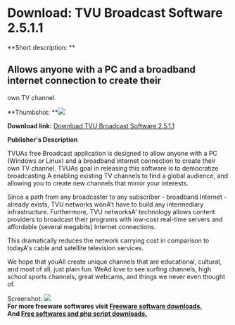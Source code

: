 # Download: TVU Broadcast Software 2.5.1.1

**Short description: **

## Allows anyone with a PC and a broadband internet connection to create their
own TV channel.

  
**Thumbshot: **![](http://www.freewarefiles.com/screenshot/tvubroadcast_md.gif)   
  
**Download link:** [Download TVU Broadcast Software 2.5.1.1](http://freesoftwares.boysofts.com/TVU-Broadcast-Software-Beta_program_24399.html)  
  

**Publisher's Description**  
  

TVUAs free Broadcast application is designed to allow anyone with a PC
(Windows or Linux) and a broadband internet connection to create their own TV
channel. TVUAs goal in releasing this software is to democratize broadcasting
A enabling existing TV channels to find a global audience, and allowing you to
create new channels that mirror your interests.

Since a path from any broadcaster to any subscriber - broadband Internet -
already exists, TVU networks wonA't have to build any intermediary
infrastructure. Furthermore, TVU networksA' technology allows content
providers to broadcast their programs with low-cost real-time servers and
affordable (several megabits) Internet connections.

This dramatically reduces the network carrying cost in comparison to todayA's
cable and satellite television services.

We hope that youAll create unique channels that are educational, cultural, and
most of all, just plain fun. WeAd love to see surfing channels, high school
sports channels, great webcams, and things we never even thought of.

  
  
Screenshot: ![](http://www.freewarefiles.com/screenshot/tvubroadcast.gif)  
**For more freeware softwares visit [Freeware software downloads.](http://freesoftwares.boysofts.com/)**   
**And [Free softwares and php script downloads.](http://www.boysofts.com/)**

